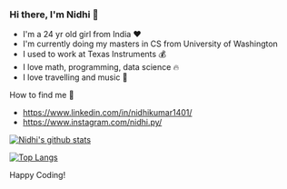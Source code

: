 ### Hi there, I'm Nidhi 👋
- I'm a 24 yr old girl from India :heart:
- I'm currently doing my masters in CS from University of Washington
- I used to work at Texas Instruments 💰
- I love math, programming, data science 🔥
- I love travelling and music 🎵

How to find me 👀
   -  https://www.linkedin.com/in/nidhikumar1401/
   -  https://www.instagram.com/nidhi.py/


[![Nidhi's github stats](https://github-readme-stats.vercel.app/api?username=nidhikumar&count_private=true&show_icons=true&theme=radical&hide_rank=false)](https://github.com/anuraghazra/github-readme-stats)

[![Top Langs](https://github-readme-stats.vercel.app/api/top-langs/?username=nidhikumar)](https://github.com/anuraghazra/github-readme-stats)

Happy Coding! 
<!--
**nidhikumar/NidhiKumar** is a ✨ _special_ ✨ repository because its `README.md` (this file) appears on your GitHub profile.

Here are some ideas to get you started:

- 🔭 I’m currently working on ...
- 🌱 I’m currently learning ...
- 👯 I’m looking to collaborate on ...
- 🤔 I’m looking for help with ...
- 💬 Ask me about ...
- 📫 How to reach me: ...
- 😄 Pronouns: ...
- ⚡ Fun fact: ...
-->
